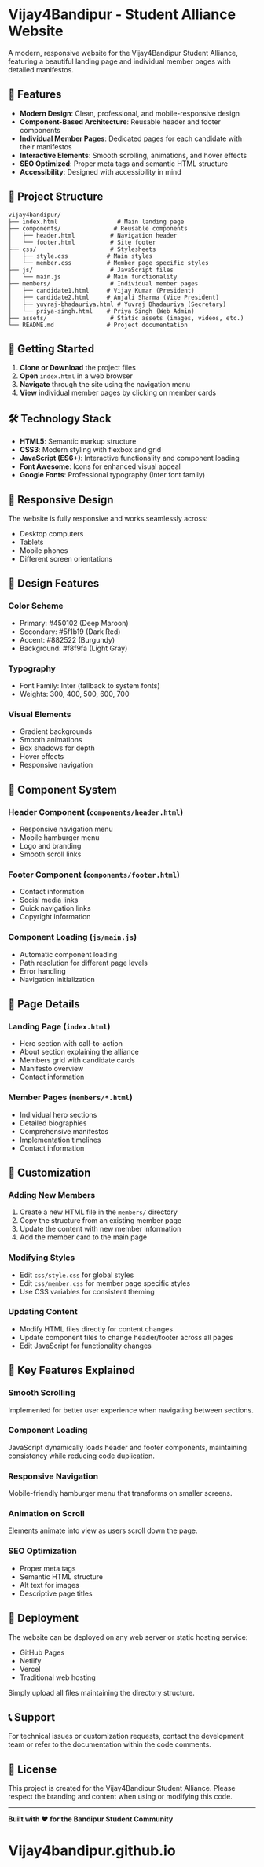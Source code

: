 # Vijay4Bandipur - Student Alliance Website

A modern, responsive website for the Vijay4Bandipur Student Alliance, featuring a beautiful landing page and individual member pages with detailed manifestos.

## 🎯 Features

- **Modern Design**: Clean, professional, and mobile-responsive design
- **Component-Based Architecture**: Reusable header and footer components
- **Individual Member Pages**: Dedicated pages for each candidate with their manifestos
- **Interactive Elements**: Smooth scrolling, animations, and hover effects
- **SEO Optimized**: Proper meta tags and semantic HTML structure
- **Accessibility**: Designed with accessibility in mind

## 📁 Project Structure

```
vijay4bandipur/
├── index.html                 # Main landing page
├── components/               # Reusable components
│   ├── header.html          # Navigation header
│   └── footer.html          # Site footer
├── css/                     # Stylesheets
│   ├── style.css           # Main styles
│   └── member.css          # Member page specific styles
├── js/                      # JavaScript files
│   └── main.js             # Main functionality
├── members/                 # Individual member pages
│   ├── candidate1.html     # Vijay Kumar (President)
│   ├── candidate2.html     # Anjali Sharma (Vice President)
│   ├── yuvraj-bhadauriya.html # Yuvraj Bhadauriya (Secretary)
│   └── priya-singh.html    # Priya Singh (Web Admin)
├── assets/                  # Static assets (images, videos, etc.)
└── README.md               # Project documentation
```

## 🚀 Getting Started

1. **Clone or Download** the project files
2. **Open** `index.html` in a web browser
3. **Navigate** through the site using the navigation menu
4. **View** individual member pages by clicking on member cards

## 🛠 Technology Stack

- **HTML5**: Semantic markup structure
- **CSS3**: Modern styling with flexbox and grid
- **JavaScript (ES6+)**: Interactive functionality and component loading
- **Font Awesome**: Icons for enhanced visual appeal
- **Google Fonts**: Professional typography (Inter font family)

## 📱 Responsive Design

The website is fully responsive and works seamlessly across:
- Desktop computers
- Tablets
- Mobile phones
- Different screen orientations

## 🎨 Design Features

### Color Scheme
- Primary: #450102 (Deep Maroon)
- Secondary: #5f1b19 (Dark Red)
- Accent: #882522 (Burgundy)
- Background: #f8f9fa (Light Gray)

### Typography
- Font Family: Inter (fallback to system fonts)
- Weights: 300, 400, 500, 600, 700

### Visual Elements
- Gradient backgrounds
- Smooth animations
- Box shadows for depth
- Hover effects
- Responsive navigation

## 🧩 Component System

### Header Component (`components/header.html`)
- Responsive navigation menu
- Mobile hamburger menu
- Logo and branding
- Smooth scroll links

### Footer Component (`components/footer.html`)
- Contact information
- Social media links
- Quick navigation links
- Copyright information

### Component Loading (`js/main.js`)
- Automatic component loading
- Path resolution for different page levels
- Error handling
- Navigation initialization

## 📄 Page Details

### Landing Page (`index.html`)
- Hero section with call-to-action
- About section explaining the alliance
- Members grid with candidate cards
- Manifesto overview
- Contact information

### Member Pages (`members/*.html`)
- Individual hero sections
- Detailed biographies
- Comprehensive manifestos
- Implementation timelines
- Contact information

## 🔧 Customization

### Adding New Members
1. Create a new HTML file in the `members/` directory
2. Copy the structure from an existing member page
3. Update the content with new member information
4. Add the member card to the main page

### Modifying Styles
- Edit `css/style.css` for global styles
- Edit `css/member.css` for member page specific styles
- Use CSS variables for consistent theming

### Updating Content
- Modify HTML files directly for content changes
- Update component files to change header/footer across all pages
- Edit JavaScript for functionality changes

## 🌟 Key Features Explained

### Smooth Scrolling
Implemented for better user experience when navigating between sections.

### Component Loading
JavaScript dynamically loads header and footer components, maintaining consistency while reducing code duplication.

### Responsive Navigation
Mobile-friendly hamburger menu that transforms on smaller screens.

### Animation on Scroll
Elements animate into view as users scroll down the page.

### SEO Optimization
- Proper meta tags
- Semantic HTML structure
- Alt text for images
- Descriptive page titles

## 🚀 Deployment

The website can be deployed on any web server or static hosting service:
- GitHub Pages
- Netlify
- Vercel
- Traditional web hosting

Simply upload all files maintaining the directory structure.

## 📞 Support

For technical issues or customization requests, contact the development team or refer to the documentation within the code comments.

## 📝 License

This project is created for the Vijay4Bandipur Student Alliance. Please respect the branding and content when using or modifying this code.

---

**Built with ❤️ for the Bandipur Student Community**
# Vijay4bandipur.github.io
